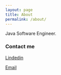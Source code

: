 ```yaml
---
layout: page
title: About
permalink: /about/
---
```


Java Software Engineer.

### Contact me

[Lindedin](http://www.linkedin.com/in/frank-ho-8a72b891)

[Email](mailto:hwl@windowslive.com)
